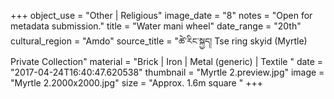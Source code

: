 +++
object_use = "Other | Religious"
image_date = "8"
notes = "Open for metadata submission."
title = "Water mani wheel"
date_range = "20th"
cultural_region = "Amdo"
source_title = "ཚེ་རིང་སྐྱད། Tse ring skyid (Myrtle) Private Collection"
material = "Brick | Iron | Metal (generic) | Textile "
date = "2017-04-24T16:40:47.620538"
thumbnail = "Myrtle 2.preview.jpg"
image = "Myrtle 2.2000x2000.jpg"
size = "Approx. 1.6m square "
+++
